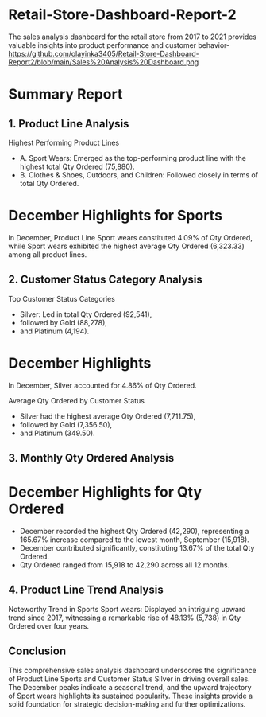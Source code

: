 # Retail-Store-Dashboard-Report-2
The sales analysis dashboard for the retail store from 2017 to 2021 provides valuable insights into product performance and customer behavior- https://github.com/olayinka3405/Retail-Store-Dashboard-Report2/blob/main/Sales%20Analysis%20Dashboard.png

# Summary Report
## 1. Product Line Analysis
Highest Performing Product Lines

- A. Sport Wears: Emerged as the top-performing product line with the highest total Qty Ordered (75,880).
- B. Clothes & Shoes, Outdoors, and Children: Followed closely in terms of total Qty Ordered.

# December Highlights for Sports
In December, Product Line Sport wears constituted 4.09% of Qty Ordered, while Sport wears exhibited the highest average Qty Ordered (6,323.33) among all product lines.

## 2. Customer Status Category Analysis
Top Customer Status Categories
- Silver: Led in total Qty Ordered (92,541),
- followed by Gold (88,278),
- and Platinum (4,194).

# December Highlights
In December, Silver accounted for 4.86% of Qty Ordered.

Average Qty Ordered by Customer Status
- Silver had the highest average Qty Ordered (7,711.75),
- followed by Gold (7,356.50),
- and Platinum (349.50).

## 3. Monthly Qty Ordered Analysis
# December Highlights for Qty Ordered
- December recorded the highest Qty Ordered (42,290), representing a 165.67% increase compared to the lowest month, September (15,918).
- December contributed significantly, constituting 13.67% of the total Qty Ordered.
- Qty Ordered ranged from 15,918 to 42,290 across all 12 months.

## 4. Product Line Trend Analysis
Noteworthy Trend in Sports
Sport wears: Displayed an intriguing upward trend since 2017, witnessing a remarkable rise of 48.13% (5,738) in Qty Ordered over four years.

## Conclusion
This comprehensive sales analysis dashboard underscores the significance of Product Line Sports and Customer Status Silver in driving overall sales. The December peaks indicate a seasonal trend, and the upward trajectory of Sport wears highlights its sustained popularity. These insights provide a solid foundation for strategic decision-making and further optimizations.
